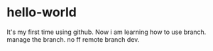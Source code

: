 # hello-world
It's my first time using github.
Now i am learning how to use branch.
manage the branch.
no ff
remote branch dev.
